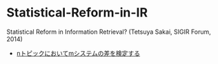 # Statistical-Reform-in-IR
Statistical Reform in Information Retrieval? (Tetsuya Sakai, SIGIR Forum, 2014)

- [nトピックにおいてmシステムの差を検定する](https://github.com/mpkato/Statistical-Reform-in-IR/blob/main/comparing_systems.ipynb)
